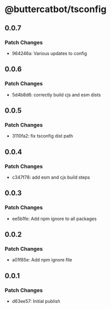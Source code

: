 # @buttercatbot/tsconfig

## 0.0.7

### Patch Changes

- 964246a: Various updates to config

## 0.0.6

### Patch Changes

- 5d4b8d6: correctly build cjs and esm dists

## 0.0.5

### Patch Changes

- 3110fa2: fix tsconfig dist path

## 0.0.4

### Patch Changes

- c347f78: add esm and cjs build steps

## 0.0.3

### Patch Changes

- ee5b1fe: Add npm ignore to all packages

## 0.0.2

### Patch Changes

- a01f85e: Add npm ignore file

## 0.0.1

### Patch Changes

- d63ee57: Initial publish
